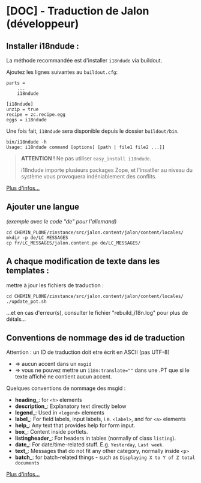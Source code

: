# [DOC] - Traduction de Jalon (développeur)

## Installer i18ndude :
La méthode recommandée est d'installer `i18ndude` via buildout.

Ajoutez les lignes suivantes au `buildout.cfg`:

	parts =
	    ...
	    i18ndude

	[i18ndude]
	unzip = true
	recipe = zc.recipe.egg
	eggs = i18ndude

Une fois fait, `i18ndude` sera disponible depuis le dossier `buildout/bin`.

	bin/i18ndude -h
	Usage: i18ndude command [options] [path | file1 file2 ...]]

> **ATTENTION !** Ne pas utiliser `easy_install i18ndude`.
>
> i18ndude importe plusieurs packages Zope, et l'insatller au niveau du système vous provoquera indéniablement des conflits.

[Plus d'infos...](http://docs.plone.org/develop/plone/i18n/internationalisation.html#installing-i18ndude)


## Ajouter une langue 
*(exemple avec le code "de" pour l'allemand)*

	cd CHEMIN_PLONE/zinstance/src/jalon.content/jalon/content/locales/
	mkdir -p de/LC_MESSAGES
	cp fr/LC_MESSAGES/jalon.content.po de/LC_MESSAGES/

## A chaque modification de texte dans les templates :

mettre à jour les fichiers de traduction :

	cd CHEMIN_PLONE/zinstance/src/jalon.content/jalon/content/locales/
	./update_pot.sh

...et en cas d'erreur(s), consulter le fichier "rebuild_i18n.log" pour plus de détals...

## Conventions de nommage des id de traduction

Attention : un ID de traduction doit etre écrit en ASCII (pas UTF-8)

* => aucun accent dans un `msgid`
* => vous ne pouvez mettre un `i18n:translate=""` dans une .PT que si le texte affiché ne contient aucun accent.

Quelques conventions de nommage des msgid :

* **heading_**: for `<h>` elements
* **description_**: Explanatory text directly below
* **legend_**: Used in `<legend>` elements
* **label_**: For field labels, input labels, i.e. `<label>`, and for `<a>` elements
* **help_**: Any text that provides help for form input.
* **box_**: Content inside portlets.
* **listingheader_**: For headers in tables (normally of class `listing`).
* **date_**: For date/time-related stuff. E.g. `Yesterday`, `Last week`.
* **text_**: Messages that do not fit any other category, normally inside `<p>`
* **batch_**: for batch-related things - such as `Displaying X to Y of Z total documents`

[Plus d'infos...](http://docs.plone.org/develop/plone/i18n/internationalisation.html)
